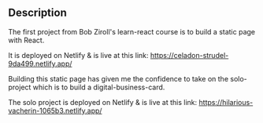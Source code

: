 ## Description
The first project from Bob Ziroll's learn-react course is to build a static page with React.

It is deployed on Netlify & is live at this link: https://celadon-strudel-9da499.netlify.app/

Building this static page has given me the confidence to take on the solo-project which is to build a digital-business-card.

The solo project is deployed on Netlify & is live at this link: https://hilarious-vacherin-1065b3.netlify.app/